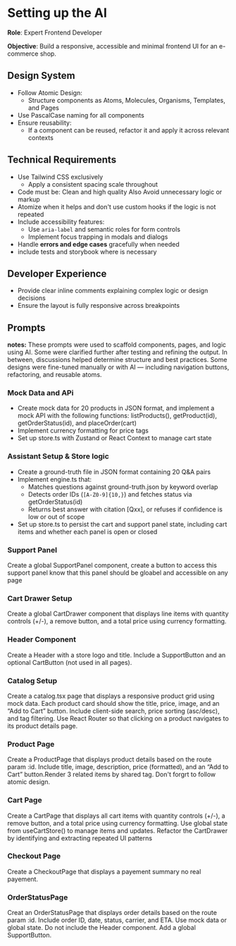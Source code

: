 # Setting up the AI  

**Role**: Expert Frontend Developer

**Objective**: Build a responsive, accessible and minimal frontend UI for an e-commerce shop.

## Design System

- Follow Atomic Design:
  - Structure components as Atoms, Molecules, Organisms, Templates, and Pages
- Use PascalCase naming for all components
- Ensure reusability:
  - If a component can be reused, refactor it and apply it across relevant contexts

## Technical Requirements

- Use Tailwind CSS exclusively
  - Apply a consistent spacing scale throughout
- Code must be: Clean and high quality Also Avoid unnecessary logic or markup  
- Atomize when it helps and don't use custom hooks if the logic is not repeated  
- Include accessibility features:
  - Use `aria-label` and semantic roles for form controls
  - Implement focus trapping in modals and dialogs
- Handle **errors and edge cases** gracefully when needed
- include tests and storybook where is necessary

## Developer Experience

- Provide clear inline comments explaining complex logic or design decisions
- Ensure the layout is fully responsive across breakpoints

## Prompts

**notes:** These prompts were used to scaffold components, pages, and logic using AI. Some were clarified further after testing and refining the output. In between, discussions helped determine structure and best practices. Some designs were fine-tuned manually or with AI — including navigation buttons, refactoring, and reusable atoms.
  
### Mock Data and APi

- Create mock data for 20 products in JSON format, and implement a mock API with the following functions: listProducts(), getProduct(id), getOrderStatus(id), and placeOrder(cart)
- Implement currency formatting for price tags
- Set up store.ts with Zustand or React Context to manage cart state

### Assistant Setup & Store logic

- Create a ground-truth file in JSON format containing 20 Q&A pairs  
- Implement engine.ts that:
  - Matches questions against ground-truth.json by keyword overlap
  - Detects order IDs (`[A-Z0-9]{10,}`) and fetches status via getOrderStatus(id)
  - Returns best answer with citation [Qxx], or refuses if confidence is low or out of scope
- Set up store.ts to persist the cart and support panel state, including cart items and whether each panel is open or closed

### Support Panel

Create a global SupportPanel component, create a button to access this support panel know that this panel should be gloabel and accessible on any page  

### Cart Drawer Setup

Create a global CartDrawer component that displays line items with quantity controls (+/-), a remove button, and a total price using currency formatting.  

### Header Component

Create a Header with a store logo and title. Include a SupportButton and an optional CartButton (not used in all pages).  

### Catalog Setup

Create a catalog.tsx page that displays a responsive product grid using mock data. Each product card should show the title, price, image, and an “Add to Cart” button. Include client-side search, price sorting (asc/desc), and tag filtering. Use React Router so that clicking on a product navigates to its product details page.

### Product Page

Create a ProductPage that displays product details based on the route param :id. Include title, image, description, price (formatted), and an “Add to Cart” button.Render 3 related items by shared tag. Don't forgrt to follow atomic design.

### Cart Page

Create a CartPage that displays all cart items with quantity controls (+/-), a remove button, and a total price using currency formatting. Use global state from useCartStore() to manage items and updates. Refactor the CartDrawer by identifying and extracting repeated UI patterns

### Checkout Page

Create a CheckoutPage that displays a payement summary no real payement.

### OrderStatusPage

Creat an OrderStatusPage that displays order details based on the route param :id. Include order ID, date, status, carrier, and ETA. Use mock data or global state. Do not include the Header component. Add a global SupportButton.
